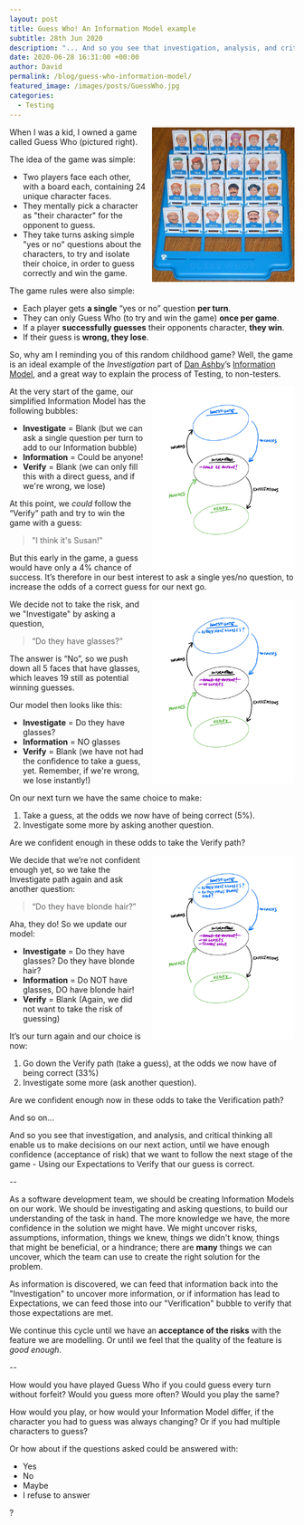 ```yaml
---
layout: post
title: Guess Who! An Information Model example
subtitle: 28th Jun 2020
description: "... And so you see that investigation, analysis, and critical thinking all enable us to make decisions on our next action, until we have enough confidence (acceptance of risk) that we want to follow the next stage of the game..."
date: 2020-06-28 16:31:00 +00:00
author: David
permalink: /blog/guess-who-information-model/
featured_image: /images/posts/GuessWho.jpg
categories:
  - Testing
---
```


<img src="/images/posts/GuessWho.jpg" alt="Guess Who game" style="float:right; margin-left: 10px; width:50%;" />

When I was a kid, I owned a game called Guess Who (pictured right).

The idea of the game was simple:
- Two players face each other, with a board each, containing 24 unique character faces.
- They mentally pick a character as "their character" for the opponent to guess.
- They take turns asking simple "yes or no" questions about the characters, to try and isolate their choice, in order to guess correctly and win the game.

The game rules were also simple:
- Each player gets **a single** “yes or no” question **per turn**.
- They can only Guess Who (to try and win the game) **once per game**.
- If a player **successfully guesses** their opponents character, **they win**.
- If their guess is **wrong, they lose**.

So, why am I reminding you of this random childhood game? Well, the game is an ideal example of the _Investigation_ part of [Dan Ashby](https://mobile.twitter.com/DanAshby04)’s [Information Model](https://danashby.co.uk/2016/03/08/information-and-its-relationship-with-testing-and-checking/), and a great way to explain the process of Testing, to non-testers.

<img src="/images/posts/InformationModel-Stage1.jpg" alt="Information Model Stage 1" style="float:right; margin-left: 10px; width:50%;" />

At the very start of the game, our simplified Information Model has the following bubbles:
- **Investigate** = Blank (but we can ask a single question per turn to add to our Information bubble)
- **Information** = Could be anyone!
- **Verify** = Blank (we can only fill this with a direct guess, and if we're wrong, we lose)

At this point, we _could_ follow the “Verify” path and try to win the game with a guess:
> "I think it's Susan!"

But this early in the game, a guess would have only a 4% chance of success.
It’s therefore in our best interest to ask a single yes/no question, to increase the odds of a correct guess for our next go.

<img src="/images/posts/InformationModel-Stage2.jpg" alt="Information Model Stage 2" style="float:right; margin-left: 10px; width:50%;" />

We decide not to take the risk, and we "Investigate" by asking a question,
> “Do they have glasses?”

The answer is “No”, so we push down all 5 faces that have glasses, which leaves 19 still as potential winning guesses.

Our model then looks like this:
- **Investigate** = Do they have glasses?
- **Information** = NO glasses
- **Verify** = Blank (we have not had the confidence to take a guess, yet. Remember, if we're wrong, we lose instantly!)

On our next turn we have the same choice to make:
1. Take a guess, at the odds we now have of being correct (5%).
2. Investigate some more by asking another question.

Are we confident enough in these odds to take the Verify path?

<img src="/images/posts/InformationModel-Stage3.jpg" alt="Information Model Stage 3" style="float:right; margin-left: 10px; width:50%;" />

We decide that we’re not confident enough yet, so we take the Investigate path again and ask another question:
> “Do they have blonde hair?”

Aha, they do! So we update our model:
- **Investigate** = Do they have glasses? Do they have blonde hair?
- **Information** = Do NOT have glasses, DO have blonde hair!
- **Verify** = Blank (Again, we did not want to take the risk of guessing)

It’s our turn again and our choice is now:
1. Go down the Verify path (take a guess), at the odds we now have of being correct (33%)
2. Investigate some more (ask another question).

Are we confident enough now in these odds to take the Verification path?

And so on...

And so you see that investigation, and analysis, and critical thinking all enable us to make decisions on our next action, until we have enough confidence (acceptance of risk) that we want to follow the next stage of the game - Using our Expectations to Verify that our guess is correct.

--

As a software development team, we should be creating Information Models on our work. We should be investigating and asking questions, to build our understanding of the task in hand. The more knowledge we have, the more confidence in the solution we might have. We might uncover risks, assumptions, information, things we knew, things we didn't know, things that might be beneficial, or a hindrance; there are **many** things we can uncover, which the team can use to create the right solution for the problem.

As information is discovered, we can feed that information back into the "Investigation" to uncover more information, or if information has lead to Expectations, we can feed those into our "Verification" bubble to verify that those expectations are met.

We continue this cycle until we have an **acceptance of the risks** with the feature we are modelling. Or until we feel that the quality of the feature is _good enough_.

--

How would you have played Guess Who if you could guess every turn without forfeit?
Would you guess more often?
Would you play the same?

How would you play, or how would your Information Model differ, if the character you had to guess was always changing?
Or if you had multiple characters to guess?

Or how about if the questions asked could be answered with:
- Yes
- No
- Maybe
- I refuse to answer

?
